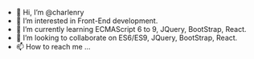 - 👋 Hi, I’m @charlenry
- 👀 I’m interested in Front-End development.
- 🌱 I’m currently learning ECMAScript 6 to 9, JQuery, BootStrap, React.
- 💞️ I’m looking to collaborate on ES6/ES9, JQuery, BootStrap, React.
- 📫 How to reach me ...

<!---
charlenry/charlenry is a ✨ special ✨ repository because its `README.md` (this file) appears on your GitHub profile.
You can click the Preview link to take a look at your changes.
--->
